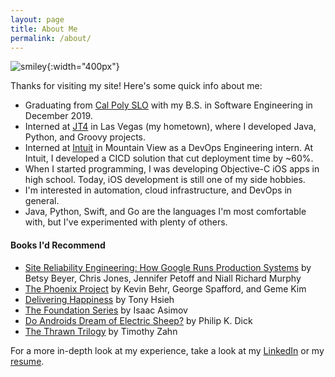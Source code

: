 ```yaml
---
layout: page
title: About Me
permalink: /about/
---
```

![smiley](/img/zack.png){:width="400px"}

Thanks for visiting my site! Here's some quick info about me:

- Graduating from <a href="http://calpoly.edu">Cal Poly SLO</a> with my B.S. in Software Engineering in December 2019.
- Interned at <a href="https://www.jt4llc.com">JT4</a> in Las Vegas (my hometown), where I developed Java, Python, and Groovy projects.
- Interned at <a href="https://www.intuit.com">Intuit</a> in Mountain View as a DevOps Engineering intern. At Intuit, I developed a CICD solution that cut deployment time by ~60%. 
- When I started programming, I was developing Objective-C iOS apps in high school. Today, iOS development is still one of my side hobbies. 
- I'm interested in automation, cloud infrastructure, and DevOps in general.
- Java, Python, Swift, and Go are the languages I'm most comfortable with, but I've experimented with plenty of others. 

#### Books I'd Recommend
- <a href="https://landing.google.com/sre/sre-book/toc/index.html">Site Reliability Engineering: How Google Runs Production Systems</a> by Betsy Beyer, Chris Jones, Jennifer Petoff and Niall Richard Murphy
- <a href="https://itrevolution.com/book/the-phoenix-project/">The Phoenix Project</a> by Kevin Behr, George Spafford, and Geme Kim
- <a href="https://en.wikipedia.org/wiki/Delivering_Happiness">Delivering Happiness</a> by Tony Hsieh
- <a href="https://en.wikipedia.org/wiki/Foundation_series">The Foundation Series</a> by Isaac Asimov
- <a href="https://en.wikipedia.org/wiki/Do_Androids_Dream_of_Electric_Sheep">Do Androids Dream of Electric Sheep?</a> by Philip K. Dick
- <a href="https://en.wikipedia.org/wiki/Thrawn_trilogy">The Thrawn Trilogy</a> by Timothy Zahn

For a more in-depth look at my experience, take a look at my <a href="https://www.linkedin.com/in/richardsonz">LinkedIn</a> or my <a href="https://drive.google.com/file/d/10ESQx1BMwhtk5Np_HGtnoaHTARkn-eRl/view">resume</a>.